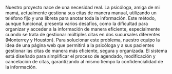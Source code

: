 Nuestro proyecto nace de una necesidad real. La psicóloga, amiga de mi mamá, actualmente 
gestiona sus citas de manera manual, utilizando un teléfono fijo y una libreta para anotar toda 
la información. Este método, aunque funcional, presenta varios desafíos, como la dificultad para 
organizar y acceder a la información de manera eficiente, especialmente cuando se trata de 
gestionar múltiples citas en dos sucursales diferentes (Monterrey y Houston). 
Para solucionar este problema, nuestro equipo la idea de una página web que permitirá a la 
psicóloga y a sus pacientes gestionar las citas de manera más eficiente, segura y organizada. 
El sistema está diseñado para simplificar el proceso de agendado, modificación y cancelación 
de citas, garantizando al mismo tiempo la confidencialidad de la información.
